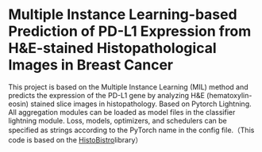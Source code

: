 # Multiple Instance Learning-based Prediction of PD-L1 Expression from H&E-stained Histopathological Images in Breast Cancer
This project is based on the Multiple Instance Learning (MIL) method and predicts the expression of the PD-L1 gene by analyzing H&E (hematoxylin-eosin) stained slice images in histopathology.
Based on Pytorch Lightning. All aggregation modules can be loaded as model files in the classifier lightning module. Loss, models, optimizers, and schedulers can be specified as strings according to the PyTorch name in the config file.（This code is based on the [HistoBistro](https://github.com/peng-lab/HistoBistro)library）
